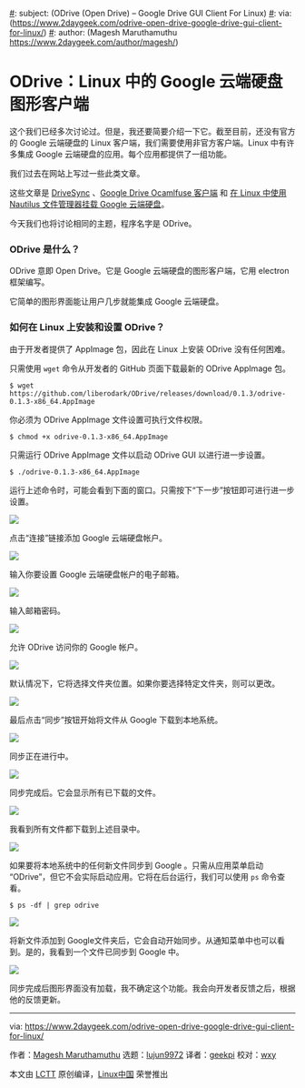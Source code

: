 [#]: collector: (lujun9972)
[#]: translator: (geekpi)
[#]: reviewer: (wxy)
[#]: publisher: (wxy)
[#]: url: (https://linux.cn/article-10637-1.html)
[#]: subject: (ODrive (Open Drive) – Google Drive GUI Client For Linux)
[#]: via: (https://www.2daygeek.com/odrive-open-drive-google-drive-gui-client-for-linux/)
[#]: author: (Magesh Maruthamuthu https://www.2daygeek.com/author/magesh/)

ODrive：Linux 中的 Google 云端硬盘图形客户端
======

这个我们已经多次讨论过。但是，我还要简要介绍一下它。截至目前，还没有官方的 Google 云端硬盘的 Linux 客户端，我们需要使用非官方客户端。Linux 中有许多集成 Google 云端硬盘的应用。每个应用都提供了一组功能。

我们过去在网站上写过一些此类文章。

这些文章是 [DriveSync][1] 、[Google Drive Ocamlfuse 客户端][2] 和 [在 Linux 中使用 Nautilus 文件管理器挂载 Google 云端硬盘][3]。

今天我们也将讨论相同的主题，程序名字是 ODrive。

### ODrive 是什么？

ODrive 意即 Open Drive。它是 Google 云端硬盘的图形客户端，它用 electron 框架编写。

它简单的图形界面能让用户几步就能集成 Google 云端硬盘。

### 如何在 Linux 上安装和设置 ODrive？

由于开发者提供了 AppImage 包，因此在 Linux 上安装 ODrive 没有任何困难。

只需使用 `wget` 命令从开发者的 GitHub 页面下载最新的 ODrive AppImage 包。

```
$ wget https://github.com/liberodark/ODrive/releases/download/0.1.3/odrive-0.1.3-x86_64.AppImage
```

你必须为 ODrive AppImage 文件设置可执行文件权限。

```
$ chmod +x odrive-0.1.3-x86_64.AppImage
```

只需运行 ODrive AppImage 文件以启动 ODrive GUI 以进行进一步设置。

```
$ ./odrive-0.1.3-x86_64.AppImage
```

运行上述命令时，可能会看到下面的窗口。只需按下“下一步”按钮即可进行进一步设置。

![][5]

点击“连接”链接添加 Google 云端硬盘帐户。

![][6]

输入你要设置 Google 云端硬盘帐户的电子邮箱。

![][7]

输入邮箱密码。

![][8]

允许 ODrive 访问你的 Google 帐户。

![][9]

默认情况下，它将选择文件夹位置。如果你要选择特定文件夹，则可以更改。

![][10]

最后点击“同步”按钮开始将文件从 Google 下载到本地系统。

![][11]

同步正在进行中。

![][12]

同步完成后。它会显示所有已下载的文件。

![][13]

我看到所有文件都下载到上述目录中。

![][14]

如果要将本地系统中的任何新文件同步到 Google 。只需从应用菜单启动 “ODrive”，但它不会实际启动应用。它将在后台运行，我们可以使用 `ps` 命令查看。

```
$ ps -df | grep odrive
```

![][15]

将新文件添加到 Google文件夹后，它会自动开始同步。从通知菜单中也可以看到。是的，我看到一个文件已同步到 Google 中。

![][16]

同步完成后图形界面没有加载，我不确定这个功能。我会向开发者反馈之后，根据他的反馈更新。

--------------------------------------------------------------------------------

via: https://www.2daygeek.com/odrive-open-drive-google-drive-gui-client-for-linux/

作者：[Magesh Maruthamuthu][a]
选题：[lujun9972][b]
译者：[geekpi](https://github.com/geekpi)
校对：[wxy](https://github.com/wxy)

本文由 [LCTT](https://github.com/LCTT/TranslateProject) 原创编译，[Linux中国](https://linux.cn/) 荣誉推出

[a]: https://www.2daygeek.com/author/magesh/
[b]: https://github.com/lujun9972
[1]: https://www.2daygeek.com/drivesync-google-drive-sync-client-for-linux/
[2]: https://linux.cn/article-10517-1.html
[3]: https://www.2daygeek.com/mount-access-setup-google-drive-in-linux/
[4]: data:image/gif;base64,R0lGODlhAQABAIAAAAAAAP///yH5BAEAAAAALAAAAAABAAEAAAIBRAA7
[5]: https://www.2daygeek.com/wp-content/uploads/2019/01/odrive-open-drive-google-drive-gui-client-for-linux-1.png
[6]: https://www.2daygeek.com/wp-content/uploads/2019/01/odrive-open-drive-google-drive-gui-client-for-linux-2.png
[7]: https://www.2daygeek.com/wp-content/uploads/2019/01/odrive-open-drive-google-drive-gui-client-for-linux-3.png
[8]: https://www.2daygeek.com/wp-content/uploads/2019/01/odrive-open-drive-google-drive-gui-client-for-linux-4.png
[9]: https://www.2daygeek.com/wp-content/uploads/2019/01/odrive-open-drive-google-drive-gui-client-for-linux-5.png
[10]: https://www.2daygeek.com/wp-content/uploads/2019/01/odrive-open-drive-google-drive-gui-client-for-linux-6.png
[11]: https://www.2daygeek.com/wp-content/uploads/2019/01/odrive-open-drive-google-drive-gui-client-for-linux-7.png
[12]: https://www.2daygeek.com/wp-content/uploads/2019/01/odrive-open-drive-google-drive-gui-client-for-linux-8a.png
[13]: https://www.2daygeek.com/wp-content/uploads/2019/01/odrive-open-drive-google-drive-gui-client-for-linux-9.png
[14]: https://www.2daygeek.com/wp-content/uploads/2019/01/odrive-open-drive-google-drive-gui-client-for-linux-11.png
[15]: https://www.2daygeek.com/wp-content/uploads/2019/01/odrive-open-drive-google-drive-gui-client-for-linux-9b.png
[16]: https://www.2daygeek.com/wp-content/uploads/2019/01/odrive-open-drive-google-drive-gui-client-for-linux-10.png
